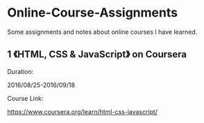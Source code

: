 # Online-Course-Assignments
Some assignments and notes about online courses I have learned.

## 1 《HTML, CSS & JavaScript》 on Coursera

Duration: 

2016/08/25-2016/09/18

Course Link:

<https://www.coursera.org/learn/html-css-javascript/>
